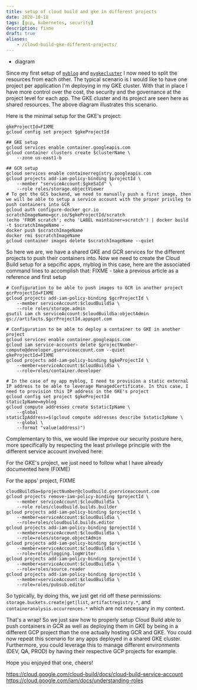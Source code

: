 ```yaml
---
title: setup of cloud build and gke in different projects
date: 2020-10-18
tags: [gcp, kubernetes, security]
description: fixme
draft: true
aliases:
    - /cloud-build-gke-different-projects/
---
```

+ diagram

Since my first setup of [`myblog`]() and [`mygkecluster`](https://github.com/mathieu-benoit/mygkecluster) I now need to split the resources from each other. The typical scenario is I would like to have one project per application I'm deploying in my GKE cluster. With that in place I have more control over the cost, the security and the governance at the project level for each app. The GKE cluster and its project are seen here as shared resources. The above diagram illustrates this scenario.

Here is the minimal setup for the GKE's project:
```
gkeProjectId=FIXME
gcloud config set project $gkeProjectId

## GKE setup
gcloud services enable container.googleapis.com
gcloud container clusters create $clusterName \
    --zone us-east1-b

## GCR setup
gcloud services enable containerregistry.googleapis.com
gcloud projects add-iam-policy-binding $projectId \
    --member "serviceAccount:$gkeSaId" \
    --role roles/storage.objectViewer
# To get the GCS backend, we need to manually push a first image, then we will be able to setup a service account with the proper privileg to push containers into GCR
gcloud auth configure-docker gcr.io
scratchImageName=gcr.io/$gkeProjectId/scratch
(echo 'FROM scratch'; echo 'LABEL maintainer=scratch') | docker build -t $scratchImageName -
docker push $scratchImageName
docker rmi $scratchImageName
gcloud container images delete $scratchImageName --quiet
```

So here we are, we have a shared GKE and GCR services for the different projects to push their containers into. Now we need to create the Cloud Build setup for a sepcific apps, myblog in this case, here are the associated command lines to accomplish that:
FIXME - take a previous article as a reference and first setup
```
# Configuration to be able to push images to GCR in another project
gcrProjectId=FIXME
gcloud projects add-iam-policy-binding $gcrProjectId \
    --member serviceAccount:$cloudBuildSa \
    --role roles/storage.admin
gsutil iam ch serviceAccount:$cloudBuildSa:objectAdmin gs://artifacts.$gcrProjectId.appspot.com

# Configuration to be able to deploy a container to GKE in another project
gcloud services enable container.googleapis.com
gcloud iam service-accounts delete $projectNumber-compute@developer.gserviceaccount.com --quiet
gkeProjectId=FIXME
gcloud projects add-iam-policy-binding $gkeProjectId \
    --member=serviceAccount:$cloudBuildSa \
    --role=roles/container.developer

# In the case of my app myblog, I need to provision a static external IP address to be able to leverage ManagedCertificate. In this case, I need to provision this IP address in the GKE's project
gcloud config set project $gkeProjectId
staticIpName=myblog
gcloud compute addresses create $staticIpName \
    --global
staticIpAddress=$(gcloud compute addresses describe $staticIpName \
    --global \
    --format "value(address)")
```

Complementary to this, we would like improve our security posture here, more specifically by respecting the least privilege principle with the different service account involved here:

For the GKE's project, we just need to follow what I have already documented here (FIXME)

For the apps' project, FIXME
```
cloudBuildSa=$projectNumber@cloudbuild.gserviceaccount.com
gcloud projects remove-iam-policy-binding $projectId \
    --member serviceAccount:$cloudBuildSa \
    --role roles/cloudbuild.builds.builder
gcloud projects add-iam-policy-binding $projectId \
    --member=serviceAccount:$cloudBuildSa \
    --role=roles/cloudbuild.builds.editor
gcloud projects add-iam-policy-binding $projectId \
    --member=serviceAccount:$cloudBuildSa \
    --role=roles/storage.objectAdmin
gcloud projects add-iam-policy-binding $projectId \
    --member=serviceAccount:$cloudBuildSa \
    --role=roles/logging.logWriter
gcloud projects add-iam-policy-binding $projectId \
    --member=serviceAccount:$cloudBuildSa \
    --role=roles/source.reader
gcloud projects add-iam-policy-binding $projectId \
    --member=serviceAccount:$cloudBuildSa \
    --role=roles/pubsub.editor
```
So typically, by doing this, we just get rid off these permissions: `storage.buckets.create|get|list`, `artifactregistry.*`, and `containeranalysis.occurrences.*` which are not necessary in my context.

That's a wrap! So we just saw how to properly setup Cloud Build able to push containers in GCR as well as deploying them in GKE by being in a different GCP project than the one actually hosting GCR and GKE. You could now repeat this scenario for any apps deployed in a shared GKE cluster. Furthermore, you could leverage this to manage different environments (DEV, QA, PROD) by having their respective GCP projects for example.

Hope you enjoyed that one, cheers!

https://cloud.google.com/cloud-build/docs/cloud-build-service-account
https://cloud.google.com/iam/docs/understanding-roles